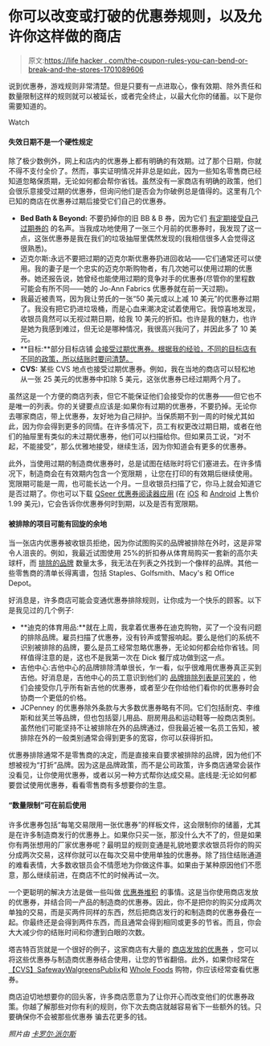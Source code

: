 # 你可以改变或打破的优惠券规则，以及允许你这样做的商店

> 原文:[https://life hacker . com/the-coupon-rules-you-can-bend-or-break-and-the-stores-1701089606](https://lifehacker.com/the-coupon-rules-you-can-bend-or-break-and-the-stores-1701089606)

说到优惠券，游戏规则非常清楚。但是只要有一点进取心，像有效期、除外责任和数量限制这样的规则就可以被延长，或者完全终止，以最大化你的储蓄。以下是你需要知道的。

Watch

#### **失效日期不是一个硬性规定**

除了极少数例外，网上和店内的优惠券上都有明确的有效期。过了那个日期，你就不得不支付全价了。然而，事实证明情况并非总是如此，因为一些知名零售商已经知道忽略保质期，无论如何都会帮你省钱。虽然没有一家商店有明确的政策，他们会很乐意接受过期的优惠券，但询问他们是否会为你破例总是值得的。这里有几个已知的商店在优惠券过期后接受它们自己的优惠券。

*   **Bed Bath & Beyond:** 不要扔掉你的旧 BB & B 券，因为它们 [有定期接受自己过期券的](http://www.hotcouponworld.com/forums/talk-it-up/339634-stores-accept-expired-coupons-list-them-here.html) 的名声。当我成功地使用了一张三个月前的优惠券时，我发现了这一点，这张优惠券是我在我们的垃圾抽屉里偶然发现的(我相信很多人会觉得这很熟悉)。
*   迈克尔斯:永远不要把过期的迈克尔斯优惠券扔进回收站——它们通常还可以使用。我的妻子是一个忠实的迈克尔斯购物者，有几次她可以使用过期的优惠券。她还报告说，她曾经也能使用过期的竞争对手的优惠券(尽管你的里程数可能会有所不同——她的 Jo-Ann Fabrics 优惠券就在前一天过期)。
*   我最近被责骂，因为我让劳氏的一张“50 美元或以上减 10 美元”的优惠券过期了。我没有把它扔进垃圾桶，而是心血来潮决定试着使用它。我惊喜地发现，收银员竟然可以无视过期日期，给我 10 美元的折扣。也许是我的魅力，也许是她为我感到难过，但无论是哪种情况，我很高兴我问了，并因此多了 10 美元。
*   **目标:**部分目标店铺 [会接受过期优惠券。根据我的经验，不同的目标店有不同的政策，所以结账时要问清楚。](http://www.ihatetarget.net/expired-coupons/)
*   **CVS:** 某些 CVS 地点也接受过期优惠券。例如，我在当地的商店可以轻松地从一张 25 美元的优惠券中扣除 5 美元，这张优惠券已经过期两个月了。

虽然这是一个方便的商店列表，但它不能保证他们会接受你的优惠券——但它也不是唯一的列表。你的关键要点应该是:如果你有过期的优惠券，不要扔掉。无论你去哪家商店，带上优惠券，友好地为自己辩护。当保质期不到一周的时候尤其如此，因为你会得到更多的同情。在许多情况下，员工有权更改过期日期，或者在他们的抽屉里有类似的未过期优惠券，他们可以扫描给你。但如果员工说，“对不起，不能接受”，那么优雅地接受，继续生活，因为你知道会有更多的优惠券。

此外，当使用过期的制造商优惠券时，总是试图在结账时将它们塞进去。在许多情况下，制造商会在有效期内包含一个宽限期 ，让您在打印的有效期后继续使用。宽限期可能是一周，也可能长达一个月。一旦收银员扫描了它，你马上就会知道它是否过期了。你也可以下载 [QSeer 优惠券阅读器应用](http://dustywallet.com/qseer/) (在 [iOS](https://itunes.apple.com/us/app/qseer-coupon-reader/id587430159) 和 [Android](https://play.google.com/store/apps/details?id=com.dustywallet.qseer&hl=en) 上售价 1.99 美元)，它会告诉你优惠券何时到期，以及是否有宽限期。

#### **被排除的项目可能有回旋的余地**

当一张店内优惠券被收银员拒绝，因为你试图购买的品牌被排除在外时，这是非常令人沮丧的。例如，我最近试图使用 25%的折扣券从体育局购买一套新的高尔夫球杆，而 [排除的品牌](http://www.sportsauthority.com/In-Store-Exclusions/shop.jsp?categoryId=11308301) 数量太多，我无法在列表之外找到一个像样的品牌。其他一些零售商的清单长得离谱，包括 Staples、Golfsmith、Macy's 和 Office Depot。

好消息是，许多商店可能会变通优惠券排除规则，让你成为一个快乐的顾客。以下是我见过的几个例子:

*   **迪克的体育用品:**就在上周，我拿着优惠券在迪克购物，买了一个没有问题的排除品牌。雇员扫描了优惠券，没有铃声或警报响起。要么是他们的系统不识别被排除的品牌，要么是员工经常忽略优惠券，无论如何都会给你省钱。同样值得注意的是，这也不是我第一次在 Dick 餐厅成功做到这一点。
*   吉他中心:吉他中心的品牌排除清单很长，乍一看，似乎很难用优惠券真正买到吉他。好消息是，吉他中心的员工意识到他们的 [品牌排除列表是可笑的](http://consumerist.com/2013/03/29/chat-transcript-reveals-that-guitar-center-coupon-may-be-more-flexible-than-it-appears/) ，他们会接受你几乎所有新吉他的优惠券，或者至少在你给他们看你的优惠券时会协商一个更低的价格。
*   JCPenney 的优惠券除外条款与大多数优惠券略有不同。它们包括耐克、李维斯和丝芙兰等品牌，但也包括婴儿用品、厨房用品和运动鞋等一般商店类别。虽然他们可能坚持不让被排除在外的品牌通过，但我最近被一名员工告知，被排除在外的一般类别通常会得到更多的宽容，你可以获得折扣。

优惠券排除通常不是零售商的决定，而是直接来自要求被排除的品牌，因为他们不想被视为“打折”品牌。因为这是品牌政策，而不是公司政策，许多商店通常会装作没看见，让你使用优惠券，或者以另一种方式帮你达成交易。底线是:无论如何都要尝试使用优惠券，看看零售商有多想要你的生意。

#### **“数量限制”可在**前后使用

许多优惠券包括“每笔交易限用一张优惠券”的样板文件，这会限制你的储蓄，尤其是在许多制造商发行的优惠券上。如果你只买一张，那没什么大不了的，但是如果你有两张想用的厂家优惠券呢？最明显的规则变通是礼貌地要求收银员将你的购买分成两次交易，这样你就可以在每次交易中使用单独的优惠券。除了挡住结账通道的难看表情，大多数收银员会不情愿地为你做这件事。如果由于某种原因他们不愿意，那么继续前进，在商店不忙的时候再试一次。

一个更聪明的解决方法是做一些叫做 [优惠券堆积](https://lifehacker.com/seven-retailers-that-let-you-stack-coupons-1484256706) 的事情。这是当你使用商店发放的优惠券，并结合同一产品的制造商的优惠券。因此，你不是把你的购买分成两次单独的交易，而是买两件同样的东西，然后把商店发行的和制造商的优惠券叠在一起。你最终还是会得到两件东西，而且通常会得到相同或更多的节省。而且，你会大大减少你的结账时间和你遭到白眼的次数。

塔吉特百货就是一个很好的例子，这家商店有大量的 [商店发放的优惠券](http://coupons.target.com/) ，您可以将这些优惠券与制造商优惠券结合使用，让您的节省翻倍。此外，如果你经常在[【CVS】](http://www.cvs.com/deals/deals.jsp)[Safeway](http://www.safeway.com/ShopStores/Offers-Landing-IMG.page)[Walgreens](http://www.walgreens.com/topic/offers/weeklyad-and-offers.jsp)[Publix](http://www.publix.com/savings/coupons)和 [Whole Foods](http://www.wholefoodsmarket.com/coupons) 购物，你应该经常查看优惠券。

商店迫切地想要你的回头客，许多商店愿意为了让你开心而改变他们的优惠券政策。你越了解那些对你有利的规则，你下次去商店就越容易省下一些额外的钱。只要确保你不会被那些优惠券 骗去花更多的钱。

*照片由* [*卡罗尔·派尔斯*](https://www.flickr.com/photos/cpyles/10866066513)